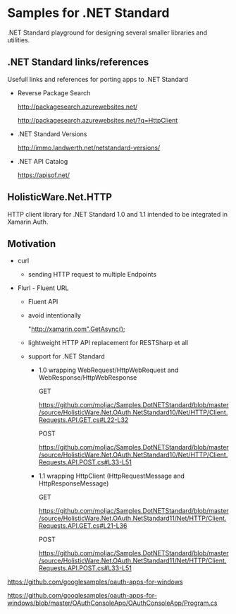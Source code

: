 
# Samples for .NET Standard

.NET Standard playground for designing several smaller libraries and utilities.

## .NET Standard links/references

Usefull links and references for porting apps to .NET Standard

*   Reverse Package Search

    http://packagesearch.azurewebsites.net/

    http://packagesearch.azurewebsites.net/?q=HttpClient

*   .NET Standard Versions

    http://immo.landwerth.net/netstandard-versions/

*   .NET API Catalog

    https://apisof.net/



## HolisticWare.Net.HTTP

HTTP client library for .NET Standard 1.0 and 1.1 intended to be integrated in Xamarin.Auth.


## 

## Motivation 

*   curl

    *   sending HTTP request to multiple Endpoints

*   Flurl - Fluent URL

    *   Fluent API

    *   avoid intentionally

        "http://xamarin.com".GetAsync();

    *   lightweight HTTP API replacement for RESTSharp et all

    *   support for .NET Standard

        *   1.0 wrapping WebRequest/HttpWebRequest and WebResponse/HttpWebResponse

            GET

            https://github.com/moljac/Samples.DotNETStandard/blob/master/source/HolisticWare.Net.OAuth.NetStandard10/Net/HTTP/Client.Requests.API.GET.cs#L22-L32

            POST

            https://github.com/moljac/Samples.DotNETStandard/blob/master/source/HolisticWare.Net.OAuth.NetStandard10/Net/HTTP/Client.Requests.API.POST.cs#L33-L51


        *   1.1 wrapping HttpClient (HttpRequestMessage and HttpResponseMessage)
            
            GET 

            https://github.com/moljac/Samples.DotNETStandard/blob/master/source/HolisticWare.Net.OAuth.NetStandard11/Net/HTTP/Client.Requests.API.GET.cs#L21-L36

            POST

            https://github.com/moljac/Samples.DotNETStandard/blob/master/source/HolisticWare.Net.OAuth.NetStandard11/Net/HTTP/Client.Requests.API.POST.cs#L33-L51


https://github.com/googlesamples/oauth-apps-for-windows

https://github.com/googlesamples/oauth-apps-for-windows/blob/master/OAuthConsoleApp/OAuthConsoleApp/Program.cs

